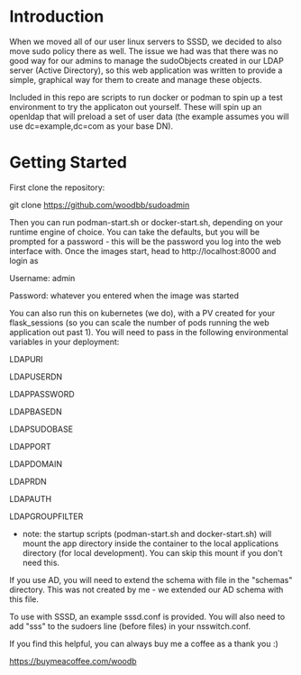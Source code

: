 # Introduction 
When we moved all of our user linux servers to SSSD, we decided to also move sudo policy there as well.  The issue we had was that there was no good way for our admins to manage the sudoObjects created in our LDAP server (Active Directory), so this web application was written to provide a simple, graphical way for them to create and manage these objects.

Included in this repo are scripts to run docker or podman to spin up a test environment to try the applicaton out yourself.  These will spin up an openldap that will preload a set of user data (the example assumes you will use dc=example,dc=com as your base DN).

# Getting Started

First clone the repository:  

git clone https://github.com/woodbb/sudoadmin

Then you can run podman-start.sh or docker-start.sh, depending on your runtime engine of choice.  You can take the defaults, but you will be prompted for a password - this will be the password you log into the web interface with.  Once the images start, head to http://localhost:8000 and login as 

Username: admin

Password: whatever you entered when the image was started


You can also run this on kubernetes (we do), with a PV created for your flask_sessions (so you can scale the number of pods running the web application out past 1).  You will need to pass in the following environmental variables in your deployment:

LDAPURI

LDAPUSERDN

LDAPPASSWORD

LDAPBASEDN

LDAPSUDOBASE

LDAPPORT

LDAPDOMAIN

LDAPRDN

LDAPAUTH

LDAPGROUPFILTER

* note: the startup scripts (podman-start.sh and docker-start.sh) will mount the app directory inside the container to the local applications directory (for local development).  You can skip this mount if you don't need this.

If you use AD, you will need to extend the schema with file in the "schemas" directory.  This was not created by me - we extended our AD schema with this file.

To use with SSSD, an example sssd.conf is provided.  You will also need to add "sss" to the sudoers line (before files) in your nsswitch.conf.

If you find this helpful, you can always buy me a coffee as a thank you :)

https://buymeacoffee.com/woodb
